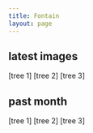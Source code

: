 ```yaml
---
title: Fontain
layout: page
---
```


## latest images

[tree 1] [tree 2] [tree 3]

## past month

[tree 1] [tree 2] [tree 3]
